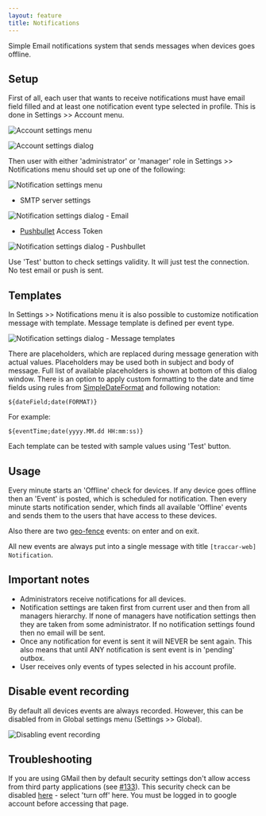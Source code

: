 ```yaml
---
layout: feature
title: Notifications
---
```


Simple Email notifications system that sends messages when devices goes offline.

Setup
-----

First of all, each user that wants to receive notifications must have email field filled and at least one notification event type selected in profile. This is done in Settings >> Account menu.

![Account settings menu](http://i60.tinypic.com/14kaam1.png)

![Account settings dialog](http://i58.tinypic.com/339ilv5.png)

Then user with either 'administrator' or 'manager' role in Settings >> Notifications menu should set up one of the following:
 
![Notification settings menu](http://i62.tinypic.com/w6tklu.png)

* SMTP server settings

![Notification settings dialog - Email](http://i58.tinypic.com/16kas5d.png)

* [Pushbullet](https://www.pushbullet.com/) Access Token

![Notification settings dialog - Pushbullet](http://i61.tinypic.com/2di15pd.png)

Use 'Test' button to check settings validity. It will just test the connection. No test email or push is sent.

Templates
---------

In Settings >> Notifications menu it is also possible to customize notification message with template. Message template is defined per event type.

![Notification settings dialog - Message templates](http://i57.tinypic.com/o88fhe.png)

There are placeholders, which are replaced during message generation with actual values. Placeholders may be used both in subject and body of message. Full list of available placeholders is shown at bottom of this dialog window. There is an option to apply custom formatting to the date and time fields using rules from [SimpleDateFormat](https://docs.oracle.com/javase/7/docs/api/java/text/SimpleDateFormat.html) and following notation:

    ${dateField;date(FORMAT)}
    
For example:

    ${eventTime;date(yyyy.MM.dd HH:mm:ss)}
    
Each template can be tested with sample values using 'Test' button.

Usage
-----

Every minute starts an 'Offline' check for devices. If any device goes offline then an 'Event' is posted, which is scheduled for notification. Then every minute starts notification sender, which finds all available 'Offline' events and sends them to the users that have access to these devices.

Also there are two [geo-fence](geofences.html) events: on enter and on exit.

All new events are always put into a single message with title `[traccar-web] Notification`.

Important notes
---------------

 * Administrators receive notifications for all devices.
 * Notification settings are taken first from current user and then from all managers hierarchy. If none of managers have notification settings then they are taken from some administrator. If no notification settings found then no email will be sent.
 * Once any notification for event is sent it will NEVER be sent again. This also means that until ANY notification is sent event is in 'pending' outbox.
 * User receives only events of types selected in his account profile.

Disable event recording
-----------------------

By default all devices events are always recorded. However, this can be disabled from in Global settings menu (Settings >> Global).

![Disabling event recording](http://i58.tinypic.com/wulzti.png)

Troubleshooting
---------------

If you are using GMail then by default security settings don't allow access from third party applications (see [#133](https://github.com/vitalidze/traccar-web/issues/133)). This security check can be disabled [here](https://www.google.com/settings/security/lesssecureapps) - select 'turn off' here. You must be logged in to google account before accessing that page.
